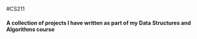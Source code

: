 #CS211
#### A collection of projects I have written as part of my __Data Structures and Algorithms course__
